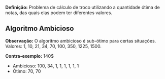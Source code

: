 **Definição:** Problema de cálculo de troco utilizando a quantidade ótima de notas, das quais elas podem ter diferentes valores.

## Algoritmo Ambicioso

**Observação:** O algoritmo ambicioso é sub-ótimo para certas situações. Valores: 1, 10, 21, 34, 70, 100, 350, 1225, 1500.

**Contra-exemplo:** 140$
- Ambicioso: 100, 34, 1, 1, 1, 1, 1, 1
- Ótimo: 70, 70